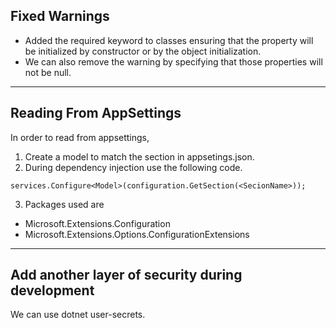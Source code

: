 ## Fixed Warnings

- Added the required keyword to classes ensuring that the property will be initialized by constructor or by the object initialization.
- We can also remove the warning by specifying that those properties will not be null.

<hr>

## Reading From AppSettings

In order to read from appsettings,

1. Create a model to match the section in appsetings.json.
2. During dependency injection use the following code.

```
services.Configure<Model>(configuration.GetSection(<SecionName>));
```
3. Packages used are 
- Microsoft.Extensions.Configuration
- Microsoft.Extensions.Options.ConfigurationExtensions

<hr>

## Add another layer of security during development
We can use dotnet user-secrets.
